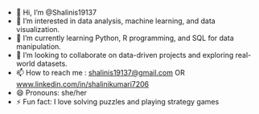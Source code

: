 - 👋 Hi, I’m @Shalinis19137
- 👀 I’m interested in data analysis, machine learning, and data visualization.
- 🌱 I’m currently learning Python, R programming, and SQL for data manipulation.
- 💞️ I’m looking to collaborate on data-driven projects and exploring real-world datasets.
- 📫 How to reach me : shalinis19137@gmail.com OR www.linkedin.com/in/shalinikumari7206 
- 😄 Pronouns: she/her
- ⚡ Fun fact: I love solving puzzles and playing strategy games

<!---
Shalinis19137/Shalinis19137 is a ✨ special ✨ repository because its `README.md` (this file) appears on your GitHub profile.
You can click the Preview link to take a look at your changes.
--->
